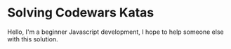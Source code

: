 # Solving Codewars Katas

Hello, I'm a beginner Javascript development, I hope to help someone else with this solution.
